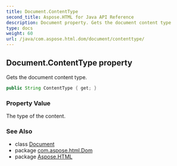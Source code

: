 ```yaml
---
title: Document.ContentType
second_title: Aspose.HTML for Java API Reference
description: Document property. Gets the document content type
type: docs
weight: 60
url: /java/com.aspose.html.dom/document/contenttype/
---
```

## Document.ContentType property

Gets the document content type.

```java
public String ContentType { get; }
```

### Property Value

The type of the content.

### See Also

* class [Document](../)
* package [com.aspose.html.Dom](../../document/)
* package [Aspose.HTML](../../../)
